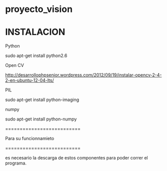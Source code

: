 proyecto_vision
===============


INSTALACION
=====================


Python

sudo apt-get install python2.6

Open CV

http://desarrollophpsenior.wordpress.com/2012/09/19/instalar-opencv-2-4-2-en-ubuntu-12-04-lts/

PIL

sudo apt-get install python-imaging

numpy

sudo apt-get install python-numpy


==========================

Para su funcionnamieto

==========================

es necesario la descarga de estos componentes para poder correr el programa.
